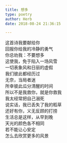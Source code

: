 ```yaml
---  
title: 想多  
type: poetry  
author: Herb  
date: 2018-08-24 21:36:15  

---  
```

这首诗我要献给你  
回报你给我的冷静的勇气  
你总劝我：不要想多  
这使我，免于陷入一场风雪    
一切表象风和日丽的虚假  
我们彼此都经历过  
无奈，当局者迷  
所幸彼此瓜分清醒的时间  
所以不是我救你，就是你救我    
我太经常把自己溺死  
说实话，我已丢失了我的稻草  
还好有你，义无反顾的打捞    
生活总是这样，从早到晚  
天光的颜色各不相同  
若不能让心安定  
怎么去欣赏更多的风景